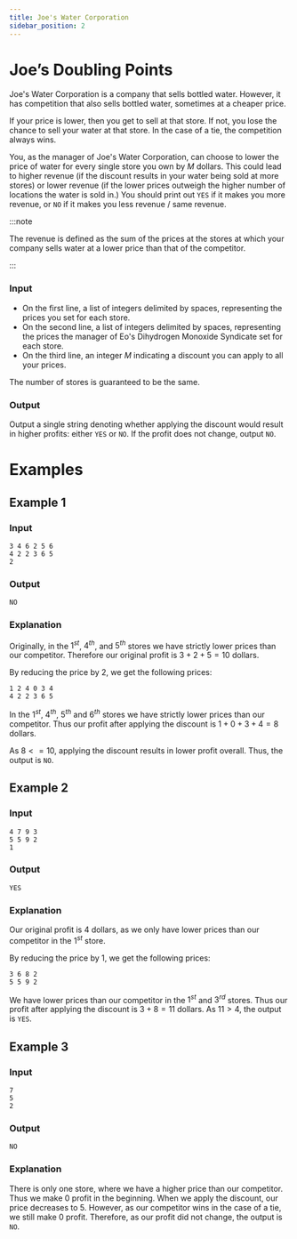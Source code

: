```yaml
---
title: Joe's Water Corporation
sidebar_position: 2
---
```


# Joe’s Doubling Points

Joe's Water Corporation is a company that sells bottled water. However, it has competition that also sells bottled water, sometimes at a cheaper price.

If your price is lower, then you get to sell at that store. If not, you lose the chance to sell your water at that store. In the case of a tie, the competition always wins.

You, as the manager of Joe's Water Corporation, can choose to lower the price of water for every single store you own by $M$ dollars. This could lead to higher revenue (if the discount results in your water being sold at more stores) or lower revenue (if the lower prices outweigh the higher number of locations the water is sold in.) You should print out `YES` if it makes you more revenue, or `NO` if it makes you less revenue / same revenue.

:::note

The revenue is defined as the sum of the prices at the stores at which your company sells water at a lower price than that of the competitor.

:::

### Input

- On the first line, a list of integers delimited by spaces, representing the prices you set for each store.
- On the second line, a list of integers delimited by spaces, representing the prices the manager of Eo's Dihydrogen Monoxide Syndicate set for each store.
- On the third line, an integer $M$ indicating a discount you can apply to all your prices.

The number of stores is guaranteed to be the same.

### Output

Output a single string denoting whether applying the discount would result in higher profits: either `YES` or `NO`.
If the profit does not change, output `NO`.

# Examples

## Example 1

### Input

```
3 4 6 2 5 6
4 2 2 3 6 5
2
```

### Output

```
NO
```

### Explanation

Originally, in the $1^{st}$, $4^{th}$, and $5^{th}$ stores we have strictly lower prices than our competitor.
Therefore our original profit is $3 + 2 + 5 = 10$ dollars.

By reducing the price by $2$, we get the following prices:

```
1 2 4 0 3 4
4 2 2 3 6 5
```

In the $1^{st}$, $4^{th}$, $5^{th}$ and $6^{th}$ stores we have strictly lower prices than our competitor.
Thus our profit after applying the discount is $1 + 0 + 3 + 4 = 8$ dollars.

As $8 <= 10$, applying the discount results in lower profit overall. Thus, the output is `NO`.

## Example 2

### Input

```
4 7 9 3
5 5 9 2
1
```

### Output

```
YES
```

### Explanation

Our original profit is $4$ dollars, as we only have lower prices than our competitor in the $1^{st}$ store.

By reducing the price by $1$, we get the following prices:

```
3 6 8 2
5 5 9 2
```

We have lower prices than our competitor in the $1^{st}$ and $3^{rd}$ stores. Thus our profit after applying the discount is $3 + 8 = 11$ dollars.
As $11 > 4$, the output is `YES`.

## Example 3

### Input

```
7
5
2
```

### Output

```
NO
```

### Explanation

There is only one store, where we have a higher price than our competitor. Thus we make $0$ profit in the beginning.
When we apply the discount, our price decreases to $5$. However, as our competitor wins in the case of a tie, we still make $0$ profit.
Therefore, as our profit did not change, the output is `NO`.


<!-- ## Model Solution

<details><summary>Click to reveal</summary>
<p>

```py
def compute_total_profit(prices, competitors_prices):
    return sum(
        price
        for price, competitors_price in zip(prices, competitors_prices)
        if price < competitors_price
    )

prices = list(map(int, input().split()))
competitors_prices = list(map(int, input().split()))
discount = int(input())

original_profit = compute_total_profit(prices, competitors_prices)
prices = [price - discount for price in prices]
after_discount_applied = compute_total_profit(prices, competitors_prices)

print("YES" if after_discount_applied > original_profit else "NO")
```

### Step-by-step tutorial

Let's begin by reading in the input.

```py
prices = map(int, input().split())
competitors_prices = map(int, input().split())
discount = int(input())
```

:::tip

If you are confused about how `map` is being used above, take a look at the model solution for [Joe's Doubling Points](joes-doubling-points#model-solution)!

:::

Now, we need to calculate the original profit.

#### Calculating the profit

We can sell our water at a store if our price is strictly less than that of the competitor.

Based on this information we can write a procedure `compute_total_profit(prices, competitors_prices)` that calculates the total profit we can make given our prices and our competitors' prices:

```py
def compute_total_profit(prices, competitors_prices):
	profit = 0
	for i in range(len(prices)):
		if prices[i] < competitors_prices[i]:
			profit += prices[i]
	return profit
```

:::tip

We can write this more compactly using the `zip` built-in, which allows one to loop in parallel over several lists.
For more information, take a look at [this article on `zip`](https://realpython.com/python-zip-function/) from Real Python.

```py
def compute_total_profit(prices, competitors_prices):
	profit = 0
	for price, competitors_price in zip(prices, competitors_prices):
		if price < competitors_price:
			profit += price
	return profit
```

We can write this _even more compactly_ using the `sum` built-in and a generator comprehension.
Again, for more explanation, refer to [this article on the aforementioned topic](https://realpython.com/list-comprehension-python/) from Real Python.

```py
def compute_total_profit(prices, competitors_prices):
    return sum(
        price
        for price, competitors_price in zip(prices, competitors_prices)
        if price < competitors_price
    )
```

:::

---

If `compute_total_profit` is properly defined, then we can simply write:

```py
original_profit = compute_total_profit(prices, competitors_prices)
```

Now we need to get the profit after the discount is applied. First, apply the discount:

```py
for i in range(len(prices)):
	prices[i] -= discount
```

:::tip

We can again write this more compactly using a list comprehension.

```py
prices = [price - discount for price in prices]
```

:::

Now, we can compute the profit after the discount is applied.

```py
after_discount_applied = compute_total_profit(prices, competitors_prices)
```

Finally, we can use a conditional statement to output the answer.

```py
print("YES" if after_discount_applied > original_profit else "NO")
```

</p>
</details>



## Model Solution 2

<details><summary>Click to reveal</summary>
<p>

Here's a more cut-down-to-the-minimum solution that may be more readable for some of you:

```py
joesWater = input().split(' ')
competitionsWater = input().split(' ')
discount = int(input())

originalProfit = 0
discountedProfit = 0

for i in range(len(joesWater)):
    curJoeStore = int(joesWater[i])
    curCompStore = int(competitionsWater[i])
    if curJoeStore < curCompStore:
        originalProfit += curJoeStore
    if curJoeStore - discount < curCompStore:
        discountedProfit += curJoeStore - discount

print('YES') if discountedProfit > originalProfit else print('NO')
```
</p>
</details> -->
